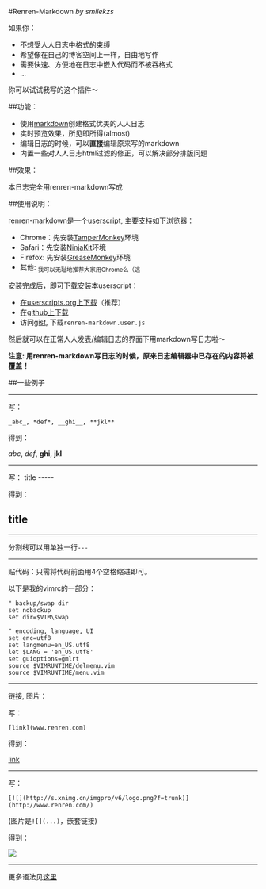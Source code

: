 #Renren-Markdown
_by smilekzs_

如果你：

* 不想受人人日志中格式的束缚
* 希望像在自己的博客空间上一样，自由地写作
* 需要快速、方便地在日志中嵌入代码而不被吞格式
* ...

你可以试试我写的这个插件～

##功能：

* 使用[markdown][]创建格式优美的人人日志
* 实时预览效果，所见即所得(almost)
* 编辑日志的时候，可以**直接**编辑原来写的markdown
* 内置一些对人人日志html过滤的修正，可以解决部分排版问题

[markdown]: http://daringfireball.net/projects/markdown/

##效果：

本日志完全用renren-markdown写成

##使用说明：

renren-markdown是一个[userscript](http://userscripts.org), 主要支持如下浏览器：

* Chrome：先安装[TamperMonkey][]环境
* Safari：先安装[NinjaKit][]环境
* Firefox: 先安装[GreaseMonkey][]环境
* 其他: <sub>我可以无耻地推荐大家用Chrome么（逃</sub>

[TamperMonkey]: https://chrome.google.com/webstore/detail/tampermonkey/dhdgffkkebhmkfjojejmpbldmpobfkfo
[NinjaKit]: http://ss-o.net/safari/extension/NinjaKit.safariextz
[GreaseMonkey]: https://addons.mozilla.org/en-US/firefox/addon/greasemonkey/

安装完成后，即可下载安装本userscript：

* [在userscripts.org上下载][us]（推荐）
* [在github上下载][gist-raw]
* 访问[gist][], 下载`renren-markdown.user.js`

然后就可以在正常人人发表/编辑日志的界面下用markdown写日志啦～

**注意: 用renren-markdown写日志的时候，原来日志编辑器中已存在的内容将被覆盖！**

[us]: http://userscripts.org/scripts/show/154555
[gist]: https://gist.github.com/4344334
[gist-raw]: https://gist.github.com/raw/4344334/782761d21920818b067cb9ec252e8245aaec1df6/renren-markdown.user.js

##一些例子

---

写：

    _abc_, *def*, __ghi__, **jkl**

得到：

_abc_, *def*, __ghi__, **jkl**

---

写：
    title
    -----

得到：

title
-----

---

分割线可以用单独一行`---`

---

贴代码：只需将代码前面用4个空格缩进即可。

以下是我的vimrc的一部分：

    " backup/swap dir
    set nobackup
    set dir=$VIM\swap

    " encoding, language, UI
    set enc=utf8
    set langmenu=en_US.utf8
    let $LANG = 'en_US.utf8'
    set guioptions=gmlrt
    source $VIMRUNTIME/delmenu.vim
    source $VIMRUNTIME/menu.vim

---

链接, 图片：

写：

    [link](www.renren.com)

得到：

[link](www.renren.com)

---

写：

    [![](http://s.xnimg.cn/imgpro/v6/logo.png?f=trunk)](http://www.renren.com/)
(图片是`![](...)`，嵌套链接)

得到：

[![](http://s.xnimg.cn/imgpro/v6/logo.png?f=trunk)](http://www.renren.com/)


---

更多语法见[这里](http://daringfireball.net/projects/markdown/syntax)
